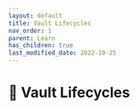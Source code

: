 ```yaml
---
layout: default
title: Vault Lifecycles
nav_order: 1
parent: Learn
has_children: true
last_modified_date: 2022-10-25
---
```


# 🏦 Vault Lifecycles

